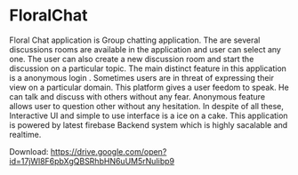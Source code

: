 # FloralChat
Floral Chat application is Group chatting application. The are several discussions rooms are available in the application and user can select any one. The user can also create a new discussion room and start the discussion on a particular topic. The main distinct feature in this application is a anonymous login . Sometimes users are in threat of expressing their view on a particular domain. This platform gives a user feedom to speak. He can talk and discuss with others without any fear. Anonymous feature allows user to question other without any hesitation. In despite of all these, Interactive UI and simple to use interface is a ice on a cake. This application is powered by latest firebase Backend system which is highly sacalable and realtime. 

Download: https://drive.google.com/open?id=17jWl8F6pbXgQBSRhbHN6uUM5rNuIibp9
